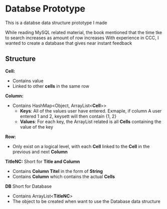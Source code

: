 # Databse Prototype
This is a databse data structure prototype I made

While reading MySQL related material, the book mentioned that the time tke to search increases as amount of row increases
With experience in CCC, I wanted to create a database that gives near instant feedback

## Structure
**Cell:**
* Contains value
* Linked to other **cells** in the same row

**Column:**
* Contains HashMap<Object, ArrayList<**Cell**>>
  * **Keys**: All of the values user have entered. Exmaple, if column A user entered 1 and 2, keysett will then contain {1, 2}
  * **Values**: For each key, the ArrayList related is all **Cells** containing the value of the key
  
**Row:**
* Only exist on a logical level, with each **Cell** linked to the **Cell** in the previous and next **Column**
  
**TitleNC:**
Short for **Title and Column**
* Contains **Column Titel** in the form of **String**
* Contains **Column** which contains the actual **Cells**

**DB**
Short for Database
* Contains ArrayList<**TitleNC**>
* The object to be created when want to use the Database data structure
